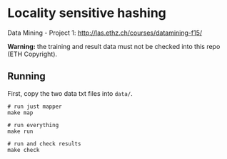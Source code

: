 # Locality sensitive hashing
Data Mining - Project 1: <http://las.ethz.ch/courses/datamining-f15/>

**Warning:** the training and result data must not be checked into this repo (ETH Copyright).

## Running
First, copy the two data txt files into `data/`.

    # run just mapper
    make map

    # run everything
    make run

    # run and check results
    make check
